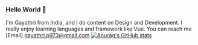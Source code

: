 ### Hello World 👋

I'm Gayathri from India, and I do content on Design and Development. 
I really enjoy learning languages and framework like Vue. 
You can reach me [Email] gayathri.p973@gmail.com
[![Anurag's GitHub stats](https://github-readme-stats.vercel.app/api?username=gayathri-16)](https://github.com/anuraghazra/github-readme-stats)


